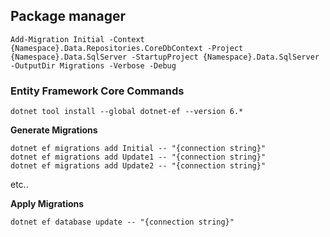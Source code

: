 ## Package manager
```
Add-Migration Initial -Context {Namespace}.Data.Repositories.CoreDbContext -Project {Namespace}.Data.SqlServer -StartupProject {Namespace}.Data.SqlServer -OutputDir Migrations -Verbose -Debug
```

### Entity Framework Core Commands
```
dotnet tool install --global dotnet-ef --version 6.*
```

**Generate Migrations**
```
dotnet ef migrations add Initial -- "{connection string}"
dotnet ef migrations add Update1 -- "{connection string}"
dotnet ef migrations add Update2 -- "{connection string}"
```
etc..

**Apply Migrations**
```
dotnet ef database update -- "{connection string}"
```
